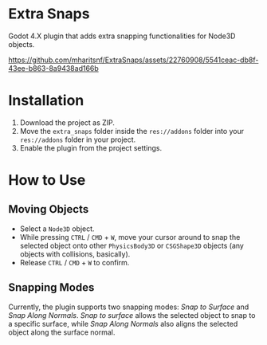 # Extra Snaps

Godot 4.X plugin that adds extra snapping functionalities for Node3D objects.


https://github.com/mharitsnf/ExtraSnaps/assets/22760908/5541ceac-db8f-43ee-b863-8a9438ad166b


# Installation
1. Download the project as ZIP.
2. Move the `extra_snaps` folder inside the `res://addons` folder into your `res://addons` folder in your project.
3. Enable the plugin from the project settings.

# How to Use
## Moving Objects
- Select a `Node3D` object.
- While pressing `CTRL` / `CMD` + `W`, move your cursor around to snap the selected object onto other `PhysicsBody3D` or `CSGShape3D` objects (any objects with collisions, basically).
- Release `CTRL` / `CMD` + `W` to confirm.

## Snapping Modes
Currently, the plugin supports two snapping modes: *Snap to Surface* and *Snap Along Normals*.
*Snap to surface* allows the selected object to snap to a specific surface, while *Snap Along Normals* also aligns the selected object along the surface normal.
